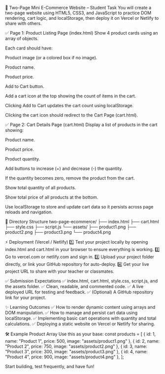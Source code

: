 
🛒 Two-Page Mini E-Commerce Website – Student Task
You will create a two-page website using HTML5, CSS3, and JavaScript to practice DOM rendering, cart logic, and localStorage, then deploy it on Vercel or Netlify to share with others.

✅ Page 1: Product Listing Page (index.html)
Show 4 product cards using an array of objects.


Each card should have:


Product image (or a colored box if no image).


Product name.


Product price.


Add to Cart button.


Add a cart icon at the top showing the count of items in the cart.


Clicking Add to Cart updates the cart count using localStorage.


Clicking the cart icon should redirect to the Cart Page (cart.html).



✅ Page 2: Cart Details Page (cart.html)
Display a list of products in the cart showing:


Product name.


Product price.


Product quantity.


Add buttons to increase (+) and decrease (-) the quantity.


If the quantity becomes zero, remove the product from the cart.


Show total quantity of all products.


Show total price of all products at the bottom.


Use localStorage to store and update cart data so it persists across page reloads and navigation.



📁 Directory Structure
two-page-ecommerce/
├── index.html
├── cart.html
├── style.css
├── script.js
└── assets/
    ├── product1.png
    ├── product2.png
    ├── product3.png
    └── product4.png


⚡ Deployment (Vercel / Netlify)
1️⃣ Test your project locally by opening index.html and cart.html in your browser to ensure everything is working.
 2️⃣ Go to vercel.com or netlify.com and sign in.
 3️⃣ Upload your project folder directly, or link your GitHub repository for auto-deploy.
 4️⃣ Get your live project URL to share with your teacher or classmates.

✅ Submission Expectations
✅ index.html, cart.html, style.css, script.js, and the assets folder.
 ✅ Clean, readable, and commented code.
 ✅ A live deployed URL for testing and feedback.
 ✅ (Optional) A GitHub repository link for your project.

✨ Learning Outcomes
✅ How to render dynamic content using arrays and DOM manipulation.
 ✅ How to manage and persist cart data using localStorage.
 ✅ Implementing basic cart operations with quantity and total calculations.
 ✅ Deploying a static website on Vercel or Netlify for sharing.

🛠 Example Product Array
Use this as your base:
const products = [
  { id: 1, name: "Product 1", price: 500, image: "assets/product1.png" },
  { id: 2, name: "Product 2", price: 750, image: "assets/product2.png" },
  { id: 3, name: "Product 3", price: 300, image: "assets/product3.png" },
  { id: 4, name: "Product 4", price: 900, image: "assets/product4.png" },
];


Start building, test frequently, and have fun!

